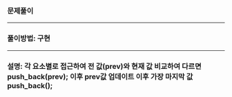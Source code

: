 ### 문제풀이
___
### 풀이방법: 구현
___
### 설명: 각 요소별로 접근하여 전 값(prev)와 현재 값 비교하여 다르면 push_back(prev); 이후 prev값 업데이트 이후 가장 마지막 값 push_back();